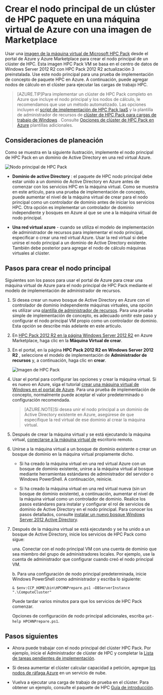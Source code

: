 <properties
 pageTitle="Crear un nodo principal de HPC paquete en una máquina virtual de Azure | Microsoft Azure"
 description="Obtenga información sobre cómo usar el portal de Azure y el modelo de implementación de administrador de recursos para crear un nodo principal de Microsoft HPC Pack en una máquina virtual de Azure."
 services="virtual-machines-windows"
 documentationCenter=""
 authors="dlepow"
 manager="timlt"
 editor=""
 tags="azure-resource-manager,hpc-pack"/>
<tags
ms.service="virtual-machines-windows"
 ms.devlang="na"
 ms.topic="article"
 ms.tgt_pltfrm="vm-windows"
 ms.workload="big-compute"
 ms.date="08/17/2016"
 ms.author="danlep"/>

# <a name="create-the-head-node-of-an-hpc-pack-cluster-in-an-azure-vm-with-a-marketplace-image"></a>Crear el nodo principal de un clúster de HPC paquete en una máquina virtual de Azure con una imagen de Marketplace


Usar una [imagen de la máquina virtual de Microsoft HPC Pack](https://azure.microsoft.com/marketplace/partners/microsoft/hpcpack2012r2onwindowsserver2012r2/) desde el portal de Azure y Azure Marketplace para crear el nodo principal de un clúster de HPC. Esta imagen HPC Pack VM se basa en el centro de datos de Windows Server 2012 R2 con HPC Pack 2012 R2 actualización 3 preinstalada. Use este nodo principal para una prueba de implementación de concepto de paquete HPC en Azure. A continuación, puede agregar nodos de cálculo en el clúster para ejecutar las cargas de trabajo HPC.



>[AZURE.TIP]Para implementar un clúster de HPC Pack completo en Azure que incluye el nodo principal y los nodos de cálculo, le recomendamos que use un método automatizado. Las opciones incluyen el [script de implementación de HPC Pack IaaS](virtual-machines-windows-classic-hpcpack-cluster-powershell-script.md) y la plantilla de administrador de recursos de [clúster de HPC Pack para cargas de trabajo de Windows](https://azure.microsoft.com/marketplace/partners/microsofthpc/newclusterwindowscn/) . Consulte [Opciones de clúster de HPC Pack en Azure](virtual-machines-windows-hpcpack-cluster-options.md) plantillas adicionales. 


## <a name="planning-considerations"></a>Consideraciones de planeación

Como se muestra en la siguiente ilustración, implemente el nodo principal de HPC Pack en un dominio de Active Directory en una red virtual Azure.

![Nodo principal de HPC Pack][headnode]

* **Dominio de active Directory** : el paquete de HPC nodo principal debe estar unido a un dominio de Active Directory en Azure antes de comenzar con los servicios HPC en la máquina virtual. Como se muestra en este artículo, para una prueba de implementación de concepto, puede aumentar el nivel de la máquina virtual de crear para el nodo principal como un controlador de dominio antes de iniciar los servicios HPC. Otra opción es implementar un controlador de dominio independiente y bosques en Azure al que se une a la máquina virtual de nodo principal.

* **Una red virtual azure** - cuando se utiliza el modelo de implementación de administrador de recursos para implementar el nodo principal, especificar o crear una red virtual Azure. Usar la red virtual si debe unirse el nodo principal a un dominio de Active Directory existente. También debe posterior para agregar el nodo de cálculo máquinas virtuales al clúster.

    
## <a name="steps-to-create-the-head-node"></a>Pasos para crear el nodo principal

Siguientes son los pasos para usar el portal de Azure para crear una máquina virtual de Azure para el nodo principal de HPC Pack mediante el modelo de implementación de administrador de recursos. 


1. Si desea crear un nuevo bosque de Active Directory en Azure con el controlador de dominio independiente máquinas virtuales, una opción es utilizar una [plantilla de administrador de recursos](https://azure.microsoft.com/documentation/templates/active-directory-new-domain-ha-2-dc/). Para una prueba simple de implementación de concepto, es adecuado omitir este paso y configurar el nodo principal VM propio como un controlador de dominio. Esta opción se describe más adelante en este artículo.
    
2. En [HPC Pack 2012 R2 en la página Windows Server 2012 R2](https://azure.microsoft.com/marketplace/partners/microsoft/hpcpack2012r2onwindowsserver2012r2/) en Azure Marketplace, haga clic en la **Máquina Virtual de crear**. 

3. En el portal, en la página **HPC Pack 2012 R2 en Windows Server 2012 R2** , seleccione el modelo de implementación de **Administrador de recursos** y, a continuación, haga clic en **crear**.

    ![Imagen de HPC Pack][marketplace]

4. Usar el portal para configurar las opciones y crear la máquina virtual. Si es nuevo en Azure, siga el tutorial [crear una máquina virtual de Windows en el portal de Azure](virtual-machines-windows-hero-tutorial.md). Para una prueba de implementación de concepto, normalmente puede aceptar el valor predeterminado o configuración recomendada.

    >[AZURE.NOTE]Si desea unir el nodo principal a un dominio de Active Directory existente en Azure, asegúrese de que especifique la red virtual de ese dominio al crear la máquina virtual.
       
4. Después de crear la máquina virtual y se está ejecutando la máquina virtual, [conectarse a la máquina virtual de](virtual-machines-windows-connect-logon.md) escritorio remoto. 

5. Unirse a la máquina virtual a un bosque de dominio existente o crear un bosque de dominio en la máquina virtual propiamente dicho.

    * Si ha creado la máquina virtual en una red virtual Azure con un bosque de dominio existente, unirse a la máquina virtual al bosque mediante herramientas estándares de administrador del servidor o Windows PowerShell. A continuación, reinicie.

    * Si ha creado la máquina virtual en una red virtual nueva (sin un bosque de dominio existente), a continuación, aumentar el nivel de la máquina virtual como un controlador de dominio. Realice los pasos estándares para instalar y configurar el rol de servicios de dominio de Active Directory en el nodo principal. Para conocer los pasos detallados, consulte [instalar un nuevo bosque Windows Server 2012 Active Directory](https://technet.microsoft.com/library/jj574166.aspx).

5. Después de la máquina virtual se está ejecutando y se ha unido a un bosque de Active Directory, inicie los servicios de HPC Pack como sigue:

    una. Conectar con el nodo principal VM con una cuenta de dominio que sea miembro del grupo de administradores locales. Por ejemplo, use la cuenta de administrador que configurar cuando creó el nodo principal VM.

    b. Para una configuración de nodo principal predeterminada, inicie Windows PowerShell como administrador y escriba lo siguiente:

    ```
    & $env:CCP_HOME\bin\HPCHNPrepare.ps1 –DBServerInstance ".\ComputeCluster"
    ```

    Puede tardar varios minutos para que los servicios de HPC Pack comenzar.

    Opciones de configuración de nodo principal adicionales, escriba `get-help HPCHNPrepare.ps1`.


## <a name="next-steps"></a>Pasos siguientes

* Ahora puede trabajar con el nodo principal del clúster HPC Pack. Por ejemplo, inicie el Administrador de clúster de HPC y completar la [Lista de tareas pendientes de implementación](https://technet.microsoft.com/library/jj884141.aspx).
* Si desea aumentar el clúster calcular capacidad a petición, agregue [los nodos de ráfaga Azure](virtual-machines-windows-classic-hpcpack-cluster-node-burst.md) en un servicio de nube. 

* Vuelva a ejecutar una carga de trabajo de prueba en el clúster. Para obtener un ejemplo, consulte el paquete de HPC [Guía de introducción](https://technet.microsoft.com/library/jj884144).

<!--Image references-->
[headnode]: ./media/virtual-machines-windows-hpcpack-cluster-headnode/headnode.png
[marketplace]: ./media/virtual-machines-windows-hpcpack-cluster-headnode/marketplace.png

